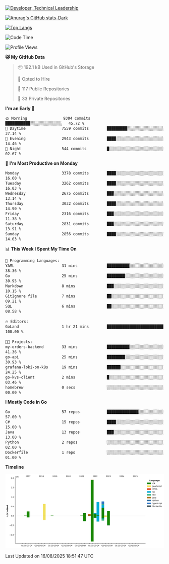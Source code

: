 <div>
  <a href="https://www.linkedin.com/in/arielpineiro/" target="_blank" rel="nofollow noopener noreferrer">
    <img src="https://img.shields.io/badge/-LinkedIn-%230077B5?style=for-the-badge&logo=linkedin&logoColor=white" alt="Developer, Technical Leadership" title="Ariel Piñeiro">
  </a>
</div>

[![Anurag's GitHub stats-Dark](https://github-readme-stats.vercel.app/api?username=arielsrv&show_icons=true&theme=dark#gh-dark-mode-only)](https://github.com/anuraghazra/github-readme-stats#gh-dark-mode-only)

[![Top Langs](https://github-readme-stats.vercel.app/api/top-langs/?username=arielsrv&layout=compact&langs_count=10&theme=dark#gh-dark-mode-only)](https://github.com/anuraghazra/github-readme-stats&theme=dark#gh-dark-mode-only)

<!--START_SECTION:waka-->
![Code Time](http://img.shields.io/badge/Code%20Time-1%2C367%20hrs%2055%20mins-blue)

![Profile Views](http://img.shields.io/badge/Profile%20Views-4-blue)

**🐱 My GitHub Data** 

> 📦 192.1 kB Used in GitHub's Storage 
 > 
> 💼 Opted to Hire
 > 
> 📜 117 Public Repositories 
 > 
> 🔑 33 Private Repositories 
 > 
**I'm an Early 🐤** 

```text
🌞 Morning                9304 commits        ███████████░░░░░░░░░░░░░░   45.72 % 
🌆 Daytime                7559 commits        █████████░░░░░░░░░░░░░░░░   37.14 % 
🌃 Evening                2943 commits        ████░░░░░░░░░░░░░░░░░░░░░   14.46 % 
🌙 Night                  544 commits         █░░░░░░░░░░░░░░░░░░░░░░░░   02.67 % 
```
📅 **I'm Most Productive on Monday** 

```text
Monday                   3378 commits        ████░░░░░░░░░░░░░░░░░░░░░   16.60 % 
Tuesday                  3262 commits        ████░░░░░░░░░░░░░░░░░░░░░   16.03 % 
Wednesday                2675 commits        ███░░░░░░░░░░░░░░░░░░░░░░   13.14 % 
Thursday                 3032 commits        ████░░░░░░░░░░░░░░░░░░░░░   14.90 % 
Friday                   2316 commits        ███░░░░░░░░░░░░░░░░░░░░░░   11.38 % 
Saturday                 2831 commits        ███░░░░░░░░░░░░░░░░░░░░░░   13.91 % 
Sunday                   2856 commits        ████░░░░░░░░░░░░░░░░░░░░░   14.03 % 
```


📊 **This Week I Spent My Time On** 

```text
💬 Programming Languages: 
YAML                     31 mins             ██████████░░░░░░░░░░░░░░░   38.36 % 
Go                       25 mins             ████████░░░░░░░░░░░░░░░░░   30.95 % 
Markdown                 8 mins              ███░░░░░░░░░░░░░░░░░░░░░░   10.15 % 
GitIgnore file           7 mins              ██░░░░░░░░░░░░░░░░░░░░░░░   09.21 % 
SQL                      6 mins              ██░░░░░░░░░░░░░░░░░░░░░░░   08.58 % 

🔥 Editors: 
GoLand                   1 hr 21 mins        █████████████████████████   100.00 % 

🐱‍💻 Projects: 
my-orders-backend        33 mins             ██████████░░░░░░░░░░░░░░░   41.36 % 
go-api                   25 mins             ████████░░░░░░░░░░░░░░░░░   30.93 % 
grafana-loki-on-k8s      19 mins             ██████░░░░░░░░░░░░░░░░░░░   24.25 % 
go-kvs-client            2 mins              █░░░░░░░░░░░░░░░░░░░░░░░░   03.46 % 
homebrew                 0 secs              ░░░░░░░░░░░░░░░░░░░░░░░░░   00.00 % 
```

**I Mostly Code in Go** 

```text
Go                       57 repos            ██████████████░░░░░░░░░░░   57.00 % 
C#                       15 repos            ████░░░░░░░░░░░░░░░░░░░░░   15.00 % 
Java                     13 repos            ███░░░░░░░░░░░░░░░░░░░░░░   13.00 % 
Python                   2 repos             ░░░░░░░░░░░░░░░░░░░░░░░░░   02.00 % 
Dockerfile               1 repo              ░░░░░░░░░░░░░░░░░░░░░░░░░   01.00 % 
```



**Timeline**

![Lines of Code chart](https://raw.githubusercontent.com/arielsrv/arielsrv/main/assets/bar_graph.png)


 Last Updated on 16/08/2025 18:51:47 UTC
<!--END_SECTION:waka-->

